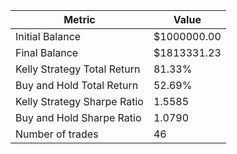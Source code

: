 | Metric | Value |
| --- | --- |
| Initial Balance | $1000000.00 |
| Final Balance | $1813331.23 |
| Kelly Strategy Total Return | 81.33% |
| Buy and Hold Total Return | 52.69% |
| Kelly Strategy Sharpe Ratio | 1.5585 |
| Buy and Hold Sharpe Ratio | 1.0790 |
| Number of trades | 46 |
